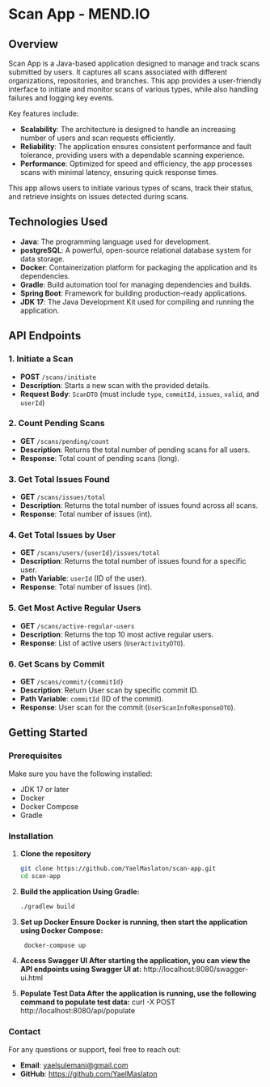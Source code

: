 # Scan App - MEND.IO

## Overview
Scan App is a Java-based application designed to manage and track scans submitted by users. It captures all scans associated with different organizations, repositories, and branches. This app provides a user-friendly interface to initiate and monitor scans of various types, while also handling failures and logging key events.

Key features include:
- **Scalability**: The architecture is designed to handle an increasing number of users and scan requests efficiently.
- **Reliability**: The application ensures consistent performance and fault tolerance, providing users with a dependable scanning experience.
- **Performance**: Optimized for speed and efficiency, the app processes scans with minimal latency, ensuring quick response times.

This app allows users to initiate various types of scans, track their status, and retrieve insights on issues detected during scans.

## Technologies Used
- **Java**: The programming language used for development.
- **postgreSQL**: A powerful, open-source relational database system for data storage.
- **Docker**: Containerization platform for packaging the application and its dependencies.
- **Gradle**: Build automation tool for managing dependencies and builds.
- **Spring Boot**: Framework for building production-ready applications.
- **JDK 17**: The Java Development Kit used for compiling and running the application.

## API Endpoints

### 1. Initiate a Scan
- **POST** `/scans/initiate`
- **Description**: Starts a new scan with the provided details.
- **Request Body**: `ScanDTO` (must include `type`, `commitId`, `issues`, `valid`, and `userId`)

### 2. Count Pending Scans
- **GET** `/scans/pending/count`
- **Description**: Returns the total number of pending scans for all users.
- **Response**: Total count of pending scans (long).

### 3. Get Total Issues Found
- **GET** `/scans/issues/total`
- **Description**: Returns the total number of issues found across all scans.
- **Response**: Total number of issues (int).

### 4. Get Total Issues by User
- **GET** `/scans/users/{userId}/issues/total`
- **Description**: Returns the total number of issues found for a specific user.
- **Path Variable**: `userId` (ID of the user).
- **Response**: Total number of issues (int).

### 5. Get Most Active Regular Users
- **GET** `/scans/active-regular-users`
- **Description**: Returns the top 10 most active regular users.
- **Response**: List of active users (`UserActivityDTO`).

### 6. Get Scans by Commit
- **GET** `/scans/commit/{commitId}`
- **Description**: Return User scan by specific commit ID.
- **Path Variable**: `commitId` (ID of the commit).
- **Response**: User scan for the commit (`UserScanInfoResponseDTO`).

## Getting Started

### Prerequisites
Make sure you have the following installed:
- JDK 17 or later
- Docker
- Docker Compose
- Gradle 

### Installation

1. **Clone the repository**
   ```bash
   git clone https://github.com/YaelMaslaton/scan-app.git
   cd scan-app

2. **Build the application Using Gradle:**
   ```bash
   ./gradlew build
3. **Set up Docker Ensure Docker is running, then start the application using Docker Compose:**
   ```bash
    docker-compose up
4. **Access Swagger UI After starting the application, you can view the API endpoints using Swagger UI at:**
   http://localhost:8080/swagger-ui.html

5. **Populate Test Data After the application is running, use the following command to populate test data:**
    curl -X POST http://localhost:8080/api/populate

### Contact
For any questions or support, feel free to reach out:

- **Email**: yaelsulemani@gmail.com
- **GitHub**: https://github.com/YaelMaslaton
